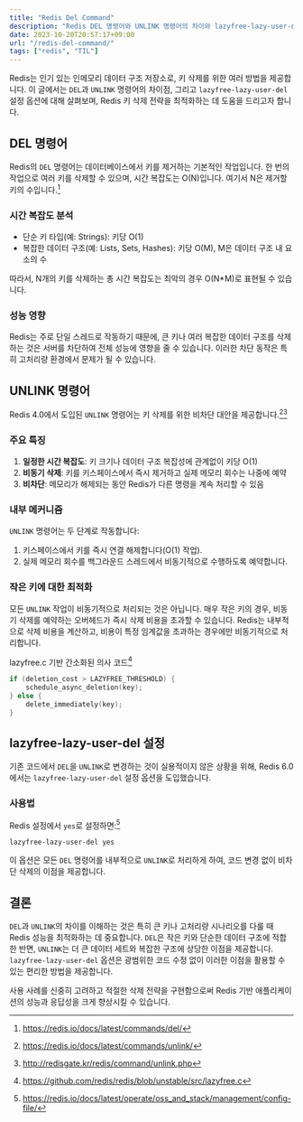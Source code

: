 ```yaml
---
title: "Redis Del Command"
description: "Redis DEL 명령어와 UNLINK 명령어의 차이와 lazyfree-lazy-user-del 옵션에 대한 설명"
date: 2023-10-20T20:57:17+09:00
url: "/redis-del-command/"
tags: ["redis", "TIL"]
---
```


Redis는 인기 있는 인메모리 데이터 구조 저장소로, 키 삭제를 위한 여러 방법을 제공합니다. 이 글에서는 `DEL`과 `UNLINK` 명령어의 차이점, 그리고 `lazyfree-lazy-user-del` 설정 옵션에 대해 살펴보며, Redis 키 삭제 전략을 최적화하는 데 도움을 드리고자 합니다.

## DEL 명령어

Redis의 `DEL` 명령어는 데이터베이스에서 키를 제거하는 기본적인 작업입니다. 한 번의 작업으로 여러 키를 삭제할 수 있으며, 시간 복잡도는 O(N)입니다. 여기서 N은 제거할 키의 수입니다.[^1]

### 시간 복잡도 분석

- 단순 키 타입(예: Strings): 키당 O(1)
- 복잡한 데이터 구조(예: Lists, Sets, Hashes): 키당 O(M), M은 데이터 구조 내 요소의 수

따라서, N개의 키를 삭제하는 총 시간 복잡도는 최악의 경우 O(N*M)로 표현될 수 있습니다.

### 성능 영향

Redis는 주로 단일 스레드로 작동하기 때문에, 큰 키나 여러 복잡한 데이터 구조를 삭제하는 것은 서버를 차단하여 전체 성능에 영향을 줄 수 있습니다. 이러한 차단 동작은 특히 고처리량 환경에서 문제가 될 수 있습니다.

## UNLINK 명령어

Redis 4.0에서 도입된 `UNLINK` 명령어는 키 삭제를 위한 비차단 대안을 제공합니다.[^2][^3]

### 주요 특징

1. **일정한 시간 복잡도**: 키 크기나 데이터 구조 복잡성에 관계없이 키당 O(1)
2. **비동기 삭제**: 키를 키스페이스에서 즉시 제거하고 실제 메모리 회수는 나중에 예약
3. **비차단**: 메모리가 해제되는 동안 Redis가 다른 명령을 계속 처리할 수 있음

### 내부 메커니즘

`UNLINK` 명령어는 두 단계로 작동합니다:

1. 키스페이스에서 키를 즉시 연결 해제합니다(O(1) 작업).
2. 실제 메모리 회수를 백그라운드 스레드에서 비동기적으로 수행하도록 예약합니다.

### 작은 키에 대한 최적화

모든 `UNLINK` 작업이 비동기적으로 처리되는 것은 아닙니다. 매우 작은 키의 경우, 비동기 삭제를 예약하는 오버헤드가 즉시 삭제 비용을 초과할 수 있습니다. Redis는 내부적으로 삭제 비용을 계산하고, 비용이 특정 임계값을 초과하는 경우에만 비동기적으로 처리합니다.

lazyfree.c 기반 간소화된 의사 코드[^4]

```c
if (deletion_cost > LAZYFREE_THRESHOLD) {
    schedule_async_deletion(key);
} else {
    delete_immediately(key);
}
```

## lazyfree-lazy-user-del 설정

기존 코드에서 `DEL`을 `UNLINK`로 변경하는 것이 실용적이지 않은 상황을 위해, Redis 6.0에서는 `lazyfree-lazy-user-del` 설정 옵션을 도입했습니다.

### 사용법

Redis 설정에서 `yes`로 설정하면:[^5]

```
lazyfree-lazy-user-del yes
```

이 옵션은 모든 `DEL` 명령어를 내부적으로 `UNLINK`로 처리하게 하여, 코드 변경 없이 비차단 삭제의 이점을 제공합니다.

## 결론

`DEL`과 `UNLINK`의 차이를 이해하는 것은 특히 큰 키나 고처리량 시나리오를 다룰 때 Redis 성능을 최적화하는 데 중요합니다. `DEL`은 작은 키와 단순한 데이터 구조에 적합한 반면, `UNLINK`는 더 큰 데이터 세트와 복잡한 구조에 상당한 이점을 제공합니다. `lazyfree-lazy-user-del` 옵션은 광범위한 코드 수정 없이 이러한 이점을 활용할 수 있는 편리한 방법을 제공합니다.

사용 사례를 신중히 고려하고 적절한 삭제 전략을 구현함으로써 Redis 기반 애플리케이션의 성능과 응답성을 크게 향상시킬 수 있습니다.

[^1]: https://redis.io/docs/latest/commands/del/
[^2]: https://redis.io/docs/latest/commands/unlink/
[^3]: http://redisgate.kr/redis/command/unlink.php
[^4]: https://github.com/redis/redis/blob/unstable/src/lazyfree.c
[^5]: https://redis.io/docs/latest/operate/oss_and_stack/management/config-file/
